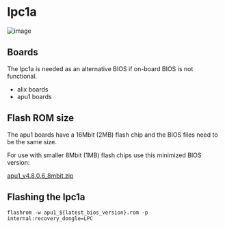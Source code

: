 # lpc1a

![image](https://user-images.githubusercontent.com/18163327/134538528-fc98b688-2dca-4306-ac66-021d2c83276a.png)

## Boards
The lpc1a is needed as an alternative BIOS if on-board BIOS is not functional.

* alix boards
* apu1 boards

## Flash ROM size
The apu1 boards have a 16Mbit (2MB) flash chip and the BIOS files need to be the same size.

For use with smaller 8Mbit (1MB) flash chips use this minimized BIOS version: 

[apu1_v4.8.0.6_8mbit.zip](https://github.com/pcengines/pcengines_internal_documentation/files/7219025/apu1_v4.8.0.6_8mbit.zip)

## Flashing the lpc1a

`flashrom -w apu1_${latest_bios_version}.rom -p internal:recovery_dongle=LPC`
